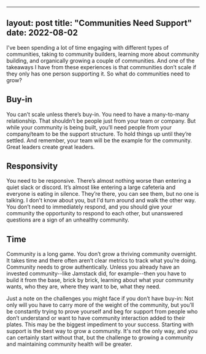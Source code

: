 
---
layout: post
title: "Communities Need Support"
date: 2022-08-02
---

I've been spending a lot of time engaging with different types of communities, taking to community builders, learning more about community building, and organically growing a couple of communities. And one of the takeaways I have from these experiences is that communities don’t scale if they only has one person supporting it. So what do communities need to grow?
  
## Buy-in
You can’t scale unless there’s buy-in. You need to have a many-to-many relationship. That shouldn’t be people just from your team or company. But while your community is being built, you’ll need people from your company/team to be the support structure. To hold things up until they’re settled. And remember, your team will be the example for the community. Great leaders create great leaders.
    
## Responsivity
You need to be responsive. There’s almost nothing worse than entering a quiet slack or discord. It’s almost like entering a large cafeteria and everyone is eating in silence. They’re there, you can see them, but no one is talking. I don't know about you, but I'd turn around and walk the other way. You don’t need to immediately respond, and you should give your community the opportunity to respond to each other, but unanswered questions are a sign of an unhealthy community.
    
## Time
Community is a long game. You don’t grow a thriving community overnight. It takes time and there often aren’t clear metrics to track what you’re doing. Community needs to grow authentically. Unless you already have an invested community--like Jamstack did, for example--then you have to build it from the base, brick by brick, learning about what your community wants, who they are, where they want to be, what they need.
        
Just a note on the challenges you might face if you don’t have buy-in: Not only will you have to carry more of the weight of the community, but you’ll be constantly trying to prove yourself and beg for support from people who don’t understand or want to have community interaction added to their plates. This may be the biggest impediment to your success. Starting with support is the best way to grow a community. It's not the only way, and you can certainly start without that, but the challenge to growing a community and maintaining community health will be greater.